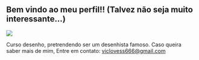 ## Bem vindo ao meu perfil!! (Talvez não seja muito interessante...) 

![](https://cdn.pixabay.com/animation/2024/02/23/14/13/14-13-00-862_512.gif)

Curso desenho, pretrendendo ser um desenhista famoso.
Caso queira saber mais de mim, Entre em contato: viclovess666@gmail.com

<!--
**Luz-Noceda-Oficial/Luz-Noceda-Oficial** is a ✨ _special_ ✨ repository because its `README.md` (this file) appears on your GitHub profile.

Here are some ideas to get you started:

- 🔭 I’m currently working on ...
- 🌱 I’m currently learning ...
- 👯 I’m looking to collaborate on ...
- 🤔 I’m looking for help with ...
- 💬 Ask me about ...
- 📫 How to reach me: ...
- 😄 Pronouns: ...
- ⚡ Fun fact: ...
-->

